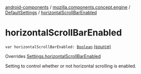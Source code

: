 [android-components](../../index.md) / [mozilla.components.concept.engine](../index.md) / [DefaultSettings](index.md) / [horizontalScrollBarEnabled](./horizontal-scroll-bar-enabled.md)

# horizontalScrollBarEnabled

`var horizontalScrollBarEnabled: `[`Boolean`](https://kotlinlang.org/api/latest/jvm/stdlib/kotlin/-boolean/index.html) [(source)](https://github.com/mozilla-mobile/android-components/blob/master/components/concept/engine/src/main/java/mozilla/components/concept/engine/Settings.kt#L202)

Overrides [Settings.horizontalScrollBarEnabled](../-settings/horizontal-scroll-bar-enabled.md)

Setting to control whether or not horizontal scrolling is enabled.

